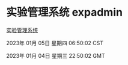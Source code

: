 # 实验管理系统 expadmin
[实验管理系统](http://59.174.11.47:56808/expadmin-782313d2-e1b1-4ea7-932e-3a55e6a1a4d0/)

2023年 01月 05日 星期四 06:50:02 CST

2023年 01月 04日 星期三 22:50:02 GMT
